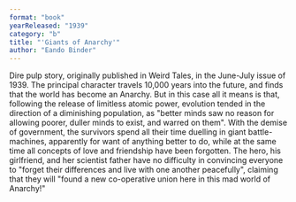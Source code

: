 ```yaml
---
format: "book"
yearReleased: "1939"
category: "b"
title: "'Giants of Anarchy'"
author: "Eando Binder"
---
```

Dire pulp story, originally published in Weird Tales,  in the June-July issue of 1939. The principal character travels 10,000 years  into the future, and finds that the world has become an Anarchy. But in this  case all it means is that, following the release of limitless atomic power,  evolution tended in the direction of a diminishing population, as "better minds  saw no reason for allowing poorer, duller minds to exist, and warred on them".  With the demise of government, the survivors spend all their time duelling in  giant battle-machines, apparently for want of anything better to do, while at  the same time all concepts of love and friendship have been forgotten. The hero,  his girlfriend, and her scientist father have no difficulty in convincing  everyone to "forget their differences and live with one another peacefully",  claiming that they will "found a new co-operative union here in this mad world  of Anarchy!"
 